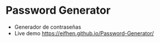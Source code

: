 # Password Generator

- Generador de contraseñas
- Live demo https://eifhen.github.io/Password-Generator/
